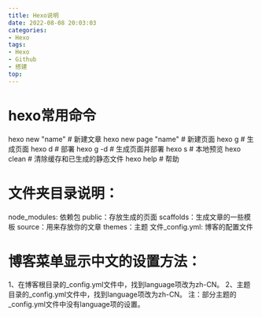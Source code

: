 ```yaml
---
title: Hexo说明
date: 2022-08-08 20:03:03
categories: 
- Hexo
tags: 
- Hexo
- Github
- 搭建
top: 
---
```

# hexo常用命令
hexo new "name"       # 新建文章
hexo new page "name"  # 新建页面
hexo g                # 生成页面
hexo d                # 部署
hexo g -d             # 生成页面并部署
hexo s                # 本地预览
hexo clean            # 清除缓存和已生成的静态文件
hexo help             # 帮助
<!--more-->
# 文件夹目录说明：
node_modules: 依赖包
public：存放生成的页面
scaffolds：生成文章的一些模板
source：用来存放你的文章
themes：主题
文件_config.yml: 博客的配置文件
# 博客菜单显示中文的设置方法：
1、在博客根目录的_config.yml文件中，找到language项改为zh-CN。
2、主题目录的_config.yml文件中，找到language项改为zh-CN。
注：部分主题的_config.yml文件中没有language项的设置。